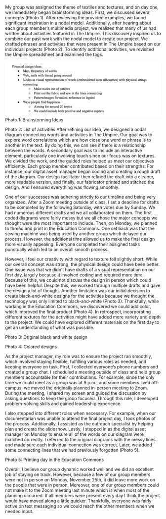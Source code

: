 My group was assigned the theme of textiles and textures, and on day one, we immediately began brainstorming ideas. First, we discussed several concepts (Photo 1). After reviewing the provided examples, we found significant inspiration in a nodal model. Additionally, after hearing about each group member’s multimedia project, we realized that many of us had written about activities featured in The Umpire. This discovery inspired us to combine our past work with the nodal model to create our project. We drafted phrases and activities that were present in The Umpire based on our individual projects (Photo 2). To identify additional activities, we revisited the Umpire spreadsheet and examined the tags.

<img src="photo1.jpg" alt="Photo 1">
Photo 1: Brainstorming Ideas 



Photo 2: List of activities 
After refining our idea, we designed a nodal diagram connecting words and activities in The Umpire. Our goal was to explore word correlations which are how close one word or phrase is to another in the text. By doing this, we can see if there is a relationship between the words. A secondary goal was to include an interactive element, particularly one involving touch since our focus was on textures. We divided the work, and the guided roles helped us meet our objectives efficiently. Each group member contributed based on their strengths. For instance, our digital asset manager began coding and creating a rough draft of the diagram. Our design facilitator then refined the draft into a cleaner, more readable version, and finally, our fabricator printed and stitched the design. And I ensured everything was flowing smoothly.

One of our successes was adhering strictly to our timeline and being very organized. After a Zoom meeting outside of class, I set a deadline for drafts to be completed by the following Saturday, with votes due by Sunday. We had numerous different drafts and we all collaborated on them. The first coded diagrams were fairly messy but we all chose the major concepts we thought were the most important to include. Then, on Monday, we planned to thread and print in the Education Commons. One set back was that the sewing machine was being used by another group which delayed our process. However, the additional time allowed us to make the final design more visually appealing. Everyone completed their assigned tasks punctually which led to an overall smooth process.

However, I feel our creativity with regard to texture fell slightly short. While our overall concept was strong, the physical design could have been better. One issue was that we didn’t have drafts of a visual representation on our first day, largely because it involved coding and required more time. Because of this, we could not discuss the design in person which could have been helpful. Despite this, we worked through multiple drafts and gave the design a lot of thought. Another limitation was our initial decision to create black-and-white designs for the activities because we thought the technology was only limited to black-and-white (Photo 3). Thankfully, while working in the Education Commons, we discovered we could add color, which improved the final product (Photo 4). In retrospect, incorporating different textures for the activities might have added more variety and depth to the project. We could have explored different materials on the first day to get an understanding of what was possible. 



Photo 3: Original black and white design 

Photo 4: Colored designs

As the project manager, my role was to ensure the project ran smoothly, which involved staying flexible, fulfilling various roles as needed, and keeping everyone on task. First, I collected everyone’s phone numbers and created a group chat. I scheduled a meeting outside of class and held group members accountable for their contributions. For example, since the only time we could meet as a group was at 9 p.m., and some members lived off-campus, we moved the originally planned in-person meeting to Zoom. During the meeting, I shared my screen and guided the discussion by asking questions to keep the group focused. Through this role, I developed problem-solving skills and gained leadership experience.

I also stepped into different roles when necessary. For example, when our documentarian was unable to attend the final project day, I took photos of the process. Additionally, I assisted as the outreach specialist by helping plan and create the slideshow. Lastly, I stepped in as the digital asset manager on Monday to ensure all of the words on our diagram were matched correctly. I referred to the original diagrams with the messy lines and made sure each individual connection was correct. Later, we added some connecting lines that we had previously forgotten (Photo 5). 


Photo 5: Printing day in the Education Commons

Overall, I believe our group dynamic worked well and we did an excellent job of staying on track. However, because a few of our group members were not in person on Monday, November 25th, it did leave more work on the people that were in person. Moreover, one of our group members could not make it to the Zoom meeting last minute which is when most of the planning occurred. If all members were present every day I think the project would have moved along a little quicker. Thankfully, everyone was fairly active on text messaging so we could reach the other members when we needed input. 
